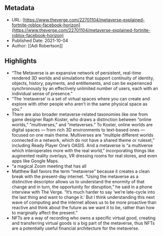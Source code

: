 ## Metadata
* URL: [https://www.theverge.com/22701104/metaverse-explained-fortnite-roblox-facebook-horizon](https://www.theverge.com/22701104/metaverse-explained-fortnite-roblox-facebook-horizon)
* Published Date: 2021-10-04
* Author: [[Adi Robertson]]

## Highlights
* “The Metaverse is an expansive network of persistent, real-time rendered 3D worlds and simulations that support continuity of identity, objects, history, payments, and entitlements, and can be experienced synchronously by an effectively unlimited number of users, each with an individual sense of presence.”
* “The ‘metaverse’ is a set of virtual spaces where you can create and explore with other people who aren’t in the same physical space as you.”
* There are also broader metaverse-related taxonomies like one from game designer Raph Koster, who draws a distinction between “online worlds,” “multiverses,” and “metaverses.” To Koster, online worlds are digital spaces — from rich 3D environments to text-based ones — focused on one main theme. Multiverses are “multiple different worlds connected in a network, which do not have a shared theme or ruleset,” including Ready Player One’s OASIS. And a metaverse is “a multiverse which interoperates more with the real world,” incorporating things like augmented reality overlays, VR dressing rooms for real stores, and even apps like Google Maps.
* “a magical Zoom meeting that has all
* Matthew Ball favors the term “metaverse” because it creates a clean break with the present-day internet. “Using the metaverse as a distinctive descriptor allows us to understand the enormity of that change and in turn, the opportunity for disruption,” he said in a phone interview with The Verge. “It’s much harder to say ‘we’re late-cycle into the last thing and want to change it.’ But I think understanding this next wave of computing and the internet allows us to be more proactive than reactive and think about the future as we want it to be, rather than how to marginally affect the present.”
* NFTs are a way of recording who owns a specific virtual good, creating and transferring virtual goods is a big part of the metaverse, thus NFTs are a potentially useful financial architecture for the metaverse.